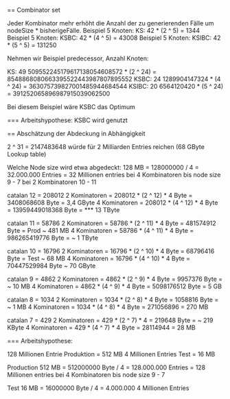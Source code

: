 
== Combinator set

Jeder Kombinator mehr erhöht die Anzahl der zu generierenden Fälle um nodeSize * bisherigeFälle.
Beispiel 5 Knoten: KS:   42 * (2 ^ 5) = 1344
Beispiel 5 Knoten: KSBC:   42 * (4 ^ 5) = 43008
Beispiel 5 Knoten: KSIBC:   42 * (5 ^ 5) = 131250

Nehmen wir Beispiel predecessor, Anzahl Knoten:

KS: 49 509552245179617138054608572 * (2 ^ 24) = 8548868080663395522443987807895552
KSBC: 24 1289904147324 * (4 ^ 24) =                    363075739827001485944684544
KSIBC: 20 6564120420 * (5 ^ 24) =                      391252065896987915039062500

Bei diesem Beispiel wäre KSBC das Optimum

=== Arbeitshypothese: KSBC wird genutzt

== Abschätzung der Abdeckung in Abhängigkeit

2 ^ 31 = 2147483648 würde für 2 Milliarden Entries reichen (68 GByte Lookup table)

Welche Node size wird etwa abgedeckt:
128 MB = 128000000  / 4 = 32.000.000 Entries = 32 Millionen entries
bei 4 Kombinatoren bis node size 9 - 7
bei 2 Kombinatoren               10 - 11

catalan 12 = 208012
2 Kominatoren = 208012 * (2 ^ 12) * 4 Byte = 3408068608 Byte = 3,4 GByte
4 Kominatoren = 208012 * (4 ^ 12) * 4 Byte = 13959449018368 Byte = *** 13 TByte

catalan 11 = 58786
2 Kominatoren = 58786 * (2 ^ 11) * 4 Byte = 481574912 Byte = Prod ~ 481 MB
4 Kominatoren = 58786 * (4 ^ 11) * 4 Byte = 986265419776 Byte = ~ 1 TByte

catalan 10 = 16796
2 Kominatoren = 16796 * (2 ^ 10) * 4 Byte = 68796416 Byte = Test ~ 68 MB
4 Kominatoren = 16796 * (4 ^ 10) * 4 Byte =  70447529984 Byte ~ 70 GByte

catalan 9 = 4862
2 Kominatoren = 4862 * (2 ^ 9) * 4 Byte = 9957376 Byte = ~ 10 MB
4 Kominatoren = 4862 * (4 ^ 9) * 4 Byte = 5098176512 Byte = 5 GB

catalan 8 = 1034
2 Kominatoren = 1034 * (2 ^ 8) * 4 Byte = 1058816 Byte = ~ 1 MB
4 Kominatoren = 1034 * (4 ^ 8) * 4 Byte =  271056896 = 270  MB

catalan 7 = 429
2 Kominatoren = 429 * (2 ^ 7) * 4 = 219648 Byte = ~ 219 KByte
4 Kominatoren = 429 * (4 ^ 7) * 4 Byte =  28114944 = 28  MB


=== Arbeitshypothese:

128 Millionen Entrie Produktion = 512 MB
4 Millionen Entries Test = 16 MB

Production
512 MB = 512000000 Byte / 4 = 128.000.000 Entries = 128 Millionen entries
bei 4 Kombinatoren bis node size 9 - 7

Test
16 MB = 16000000 Byte / 4 = 4.000.000 4 Millionen Entries
